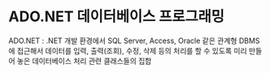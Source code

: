 # ADO.NET 데이터베이스 프로그래밍
ADO.NET : .NET 개발 환경에서 SQL Server, Access, Oracle 같은 관계형 DBMS에 접근해서 데이터를 입력, 출력(조회), 수정, 삭제 등의 처리를 할 수 있도록 미리 만들어 놓은 데이터베이스 처리 관련 클래스들의 집합
